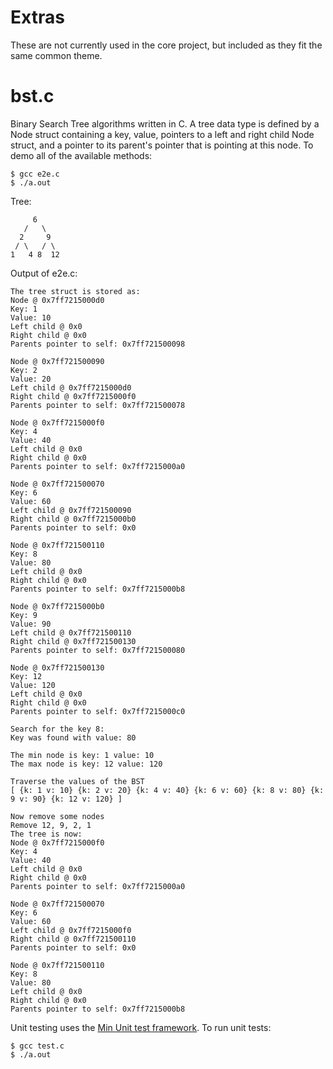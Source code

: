 # Extras
These are not currently used in the core project, but included as they fit the same common theme.

# bst.c
Binary Search Tree algorithms written in C. A tree data type is defined by a Node struct containing a key, value, pointers to a left and right child Node struct, and a pointer to its parent's pointer that is pointing at this node. To demo all of the available methods:
```shell
$ gcc e2e.c
$ ./a.out
```

Tree:
```shell
     6
   /   \
  2     9
 / \   / \
1   4 8  12
```
Output of e2e.c:
```shell
The tree struct is stored as:
Node @ 0x7ff7215000d0
Key: 1
Value: 10
Left child @ 0x0
Right child @ 0x0
Parents pointer to self: 0x7ff721500098

Node @ 0x7ff721500090
Key: 2
Value: 20
Left child @ 0x7ff7215000d0
Right child @ 0x7ff7215000f0
Parents pointer to self: 0x7ff721500078

Node @ 0x7ff7215000f0
Key: 4
Value: 40
Left child @ 0x0
Right child @ 0x0
Parents pointer to self: 0x7ff7215000a0

Node @ 0x7ff721500070
Key: 6
Value: 60
Left child @ 0x7ff721500090
Right child @ 0x7ff7215000b0
Parents pointer to self: 0x0

Node @ 0x7ff721500110
Key: 8
Value: 80
Left child @ 0x0
Right child @ 0x0
Parents pointer to self: 0x7ff7215000b8

Node @ 0x7ff7215000b0
Key: 9
Value: 90
Left child @ 0x7ff721500110
Right child @ 0x7ff721500130
Parents pointer to self: 0x7ff721500080

Node @ 0x7ff721500130
Key: 12
Value: 120
Left child @ 0x0
Right child @ 0x0
Parents pointer to self: 0x7ff7215000c0

Search for the key 8:
Key was found with value: 80

The min node is key: 1 value: 10
The max node is key: 12 value: 120

Traverse the values of the BST
[ {k: 1 v: 10} {k: 2 v: 20} {k: 4 v: 40} {k: 6 v: 60} {k: 8 v: 80} {k: 9 v: 90} {k: 12 v: 120} ]

Now remove some nodes
Remove 12, 9, 2, 1
The tree is now:
Node @ 0x7ff7215000f0
Key: 4
Value: 40
Left child @ 0x0
Right child @ 0x0
Parents pointer to self: 0x7ff7215000a0

Node @ 0x7ff721500070
Key: 6
Value: 60
Left child @ 0x7ff7215000f0
Right child @ 0x7ff721500110
Parents pointer to self: 0x0

Node @ 0x7ff721500110
Key: 8
Value: 80
Left child @ 0x0
Right child @ 0x0
Parents pointer to self: 0x7ff7215000b8
```
Unit testing uses the [Min Unit test framework](http://www.jera.com/techinfo/jtns/jtn002.html). To run unit tests:
```shell
$ gcc test.c
$ ./a.out
```
